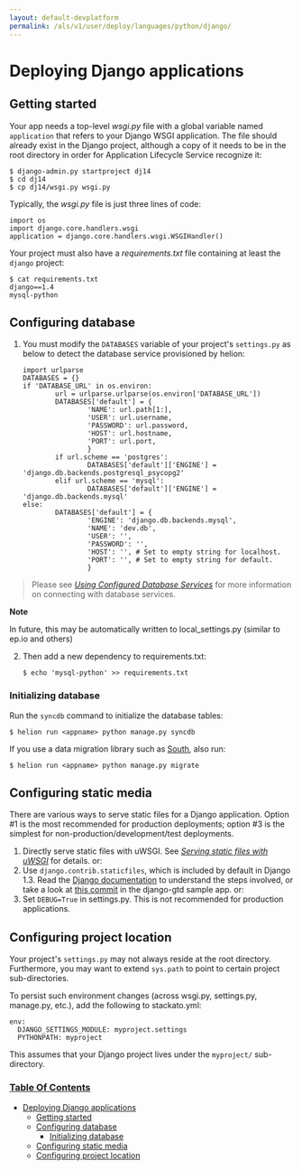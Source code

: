 ```yaml
---
layout: default-devplatform
permalink: /als/v1/user/deploy/languages/python/django/
---
```


Deploying Django applications[](#deploying-django-applications "Permalink to this headline")
=============================================================================================

Getting started[](#getting-started "Permalink to this headline")
-----------------------------------------------------------------

Your app needs a top-level *wsgi.py* file with a global variable named
`application` that refers to your Django WSGI
application. The file should already exist in the Django project,
although a copy of it needs to be in the root directory in order for
Application Lifecycle Service recognize it:

    $ django-admin.py startproject dj14
    $ cd dj14
    $ cp dj14/wsgi.py wsgi.py

Typically, the *wsgi.py* file is just three lines of code:

    import os
    import django.core.handlers.wsgi
    application = django.core.handlers.wsgi.WSGIHandler()

Your project must also have a *requirements.txt* file containing at
least the `django` project:

    $ cat requirements.txt
    django==1.4
    mysql-python

Configuring database[](#configuring-database "Permalink to this headline")
---------------------------------------------------------------------------

1.  You must modify the `DATABASES` variable of your
    project's `settings.py` as below to detect the
    database service provisioned by helion:

        import urlparse
        DATABASES = {}
        if 'DATABASE_URL' in os.environ:
                url = urlparse.urlparse(os.environ['DATABASE_URL'])
                DATABASES['default'] = {
                        'NAME': url.path[1:],
                        'USER': url.username,
                        'PASSWORD': url.password,
                        'HOST': url.hostname,
                        'PORT': url.port,
                        }
                if url.scheme == 'postgres':
                        DATABASES['default']['ENGINE'] = 'django.db.backends.postgresql_psycopg2'
                elif url.scheme == 'mysql':
                        DATABASES['default']['ENGINE'] = 'django.db.backends.mysql'
        else:
                DATABASES['default'] = {
                        'ENGINE': 'django.db.backends.mysql',
                        'NAME': 'dev.db',
                        'USER': '',
                        'PASSWORD': '',
                        'HOST': '', # Set to empty string for localhost.
                        'PORT': '', # Set to empty string for default.
                        }

> Please see [*Using Configured Database
> Services*](/als/v1/user/services/data-services/#database-accessing)
> for more information on connecting with database services.

**Note**

In future, this may be automatically written to local\_settings.py
(similar to ep.io and others)

2.  Then add a new dependency to requirements.txt:

        $ echo 'mysql-python' >> requirements.txt

### Initializing database[](#initializing-database "Permalink to this headline")

Run the `syncdb` command to initialize the database
tables:

    $ helion run <appname> python manage.py syncdb

If you use a data migration library such as
[South](http://south.aeracode.org/), also run:

    $ helion run <appname> python manage.py migrate

Configuring static media[](#configuring-static-media "Permalink to this headline")
-----------------------------------------------------------------------------------

There are various ways to serve static files for a Django application.
Option \#1 is the most recommended for production deployments; option
\#3 is the simplest for non-production/development/test deployments.

1.  Directly serve static files with uWSGI. See [*Serving static files
    with uWSGI*](index.html#uwsgi-python-static-files) for details. or:
2.  Use `django.contrib.staticfiles`, which is
    included by default in Django 1.3. Read the [Django
    documentation](https://docs.djangoproject.com/en/1.3/howto/static-files/#using-django-contrib-staticfiles)
    to understand the steps involved, or take a look at [this
    commit](https://github.com/HP/helion-samples/commit/59ec0791)
    in the django-gtd sample app. or:
3.  Set `DEBUG=True` in settings.py. This is not
    recommended for production applications.

Configuring project location[](#configuring-project-location "Permalink to this headline")
-------------------------------------------------------------------------------------------

Your project's `settings.py` may not always reside
at the root directory. Furthermore, you may want to extend
`sys.path` to point to certain project
sub-directories.

To persist such environment changes (across wsgi.py, settings.py,
manage.py, etc.), add the following to stackato.yml:

    env:
      DJANGO_SETTINGS_MODULE: myproject.settings
      PYTHONPATH: myproject

This assumes that your Django project lives under the
`myproject/` sub-directory.

### [Table Of Contents](/als/v1/index-2/)

-   [Deploying Django applications](#)
    -   [Getting started](#getting-started)
    -   [Configuring database](#configuring-database)
        -   [Initializing database](#initializing-database)
    -   [Configuring static media](#configuring-static-media)
    -   [Configuring project location](#configuring-project-location)

